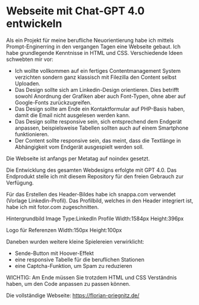 # Webseite mit Chat-GPT 4.0 entwickeln
Als ein Projekt für meine berufliche Neuorientierung habe ich mittels Prompt-Enginerring in den vergangen Tagen eine Webseite gebaut. Ich habe grundlegende Kenntnisse in HTML und CSS. Verschiedende Ideen schwebten mir vor:

- Ich wollte vollkommen auf ein fertiges Contentmanagement System verzichten sondern ganz klassisch mit Filezilla den Content selbst Uploaden.
- Das Design sollte sich am Linkedin-Design orientieren. Dies betrifft sowohl Anordnung der Grafiken aber auch Font-Typen, ohne aber auf Google-Fonts zurückzugreifen.
- Das Design sollte am Ende ein Kontaktformular auf PHP-Basis haben, damit die Email nicht ausgelesen werden kann.
- Das Design sollte responsive sein, sich entsprechend dem Endgerät anpassen, beispielsweise Tabellen sollten auch auf einem Smartphone funktionieren.
- Der Content sollte responsive sein, das meint, dass die Textlänge in Abhängigkeit vom Endgerät ausgespielt werden soll.

Die Webseite ist anfangs per Metatag auf noindex gesetzt.

Die Entwicklung des gesamten Webdesigns erfolgte mit GPT 4.0. Das Endprodukt stelle ich mit diesem Repository für den freien Gebrauch zur Verfügung.

Für das Erstellen des Header-Bildes habe ich snappa.com verwendet (Vorlage Linkedin-Profil). Das Profilbild, welches in den Header integriert ist, habe ich mit fotor.com zugeschnitten.

Hintergrundbild
Image Type:LinkedIn Profile
Width:1584px
Height:396px

Logo für Referenzen
Width:150px
Height:100px

Daneben wurden weitere kleine Spielereien verwirklicht:
- Sende-Button mit Hoover-Effekt
- eine responsive Tabelle für die beruflichen Stationen
- eine Captcha-Funktion, um Spam zu reduzieren


WICHTIG: Am Ende müssen Sie trotzdem HTML und CSS Verständnis haben, um den Code anpassen zu passen können.

Die vollständige Webseite:
https://florian-priegnitz.de/
